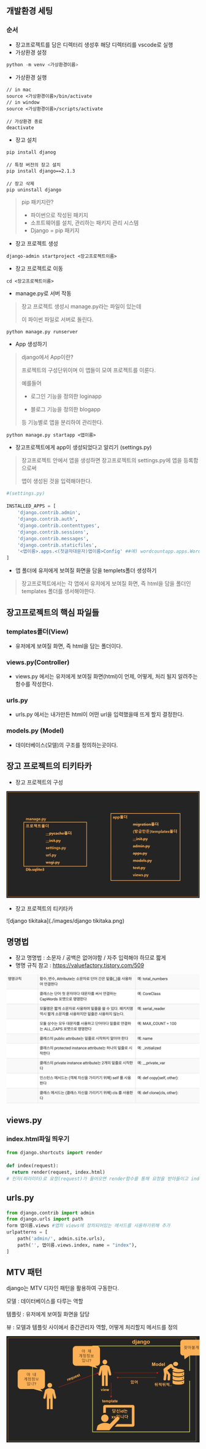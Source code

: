 ## 개발환경 세팅

### 순서

- 장고프로젝트를 담은 디렉터리 생성후 해당 디렉터리를 vscode로 실행
- 가상환경 설정

```python
python -m venv <가상환경이름>
```

- 가상환경 실행

```
// in mac
source <가상환경이름>/bin/activate
// in window
source <가상환경이름>/scripts/activate

// 가상환경 종료
deactivate
```

- 장고 설치

```
pip install djanog

// 특정 버전의 장고 설치
pip install django==2.1.3

// 장고 삭제
pip uninstall django
```

> pip 패키지란?
>
> - 파이썬으로 작성된 패키지
> - 소프트웨어를 설치, 관리하는 패키지 관리 시스템
> - Django = pip 패키지

- 장고 프로젝트 생성

```
django-admin startproject <장고프로젝트이름>
```

- 장고 프로젝트로 이동

```
cd <장고프로젝트이름>
```

- manage.py로 서버 작동

> 장고 프로젝트 생성시 manage.py라는 파일이 있는데
>
> 이 파이썬 파일로 서버로 돌린다.

```
python manage.py runserver
```

- App 생성하기

> django에서 App이란?
>
> 프로젝트의 구성단위이며 이 앱들이 모여 프로젝트를 이룬다.
>
> 예를들어 
>
> - 로그인 기능을 정의한 loginapp
>
> - 블로그 기능을 정의한 blogapp
>
> 등 기능별로 앱을 분리하여 관리한다.

```
python manage.py startapp <앱이름>
```

- 장고프로젝트에게 app이 생성되었다고 알리기 (settings.py)

> 장고프로젝트 안에서 앱을 생성하면 장고프로젝트의 settings.py에 앱을 등록함으로써
>
> 앱이 생성된 것을 입력해야한다.

```python
#(settings.py)

INSTALLED_APPS = [
    'django.contrib.admin',
    'django.contrib.auth',
    'django.contrib.contenttypes',
    'django.contrib.sessions',
    'django.contrib.messages',
    'django.contrib.staticfiles',
  	'<앱이름>.apps.<(첫글자대문자)앱이름>Config' ##예) wordcountapp.apps.WordcountappConfig
]

```



- 앱 폴더에 유저에게 보여질 화면을 담을 templets폴더 생성하기

> 장고프로젝트에서는 각 앱에서 유저에게 보여질 화면, 즉 html을 담을 폴더인 templates 폴더를 생서해야한다.





## 장고프로젝트의 핵심 파일들

### templates폴더(View)

- 유저에게 보여질 화면, 즉 html을 담는 폴더이다.

### views.py(Controller)

- views.py 에서는 유저에게 보여질 화면(html)이 언제, 어떻게, 처리 될지 알려주는 함수를 작성한다.

### urls.py

- urls.py 에서는 내가만든 html이 어떤 url을 입력했을때 뜨게 할지 결정한다.

### models.py (Model)

- 데이터베이스(모델)의 구조를 정의하는곳이다.



## 장고 프로젝트의 티키타카

- 장고 프로젝트의 구성

![django_project_content](./images/django_project_content.png)

- 장고 프로젝트의 티키타카

![django tikitaka](./images/django tikitaka.png)

## 명명법

- 장고 명명법 : 소문자 / 공백은 없어야함 / 자주 입력해야 하므로 짧게
- 명명 규칙 참고 : https://valuefactory.tistory.com/509

![python nomenclature](./images/python_nomenclature.png)

## views.py

### index.html파일 띄우기

```python
from django.shortcuts import render

def index(request):
  return render(request, index.html)
# 인자(파라미터)로 요청(request)가 들어오면 render함수를 통해 요청을 받아들이고 index.html을 실행시킨다.
```

## urls.py

```python
from django.contrib import admin
from django.urls import path
form 앱이름.views #앱의 views에 정의되어있는 메서드를 사용하기위해 추가
urlpatterns = [
    path('admin/', admin.site.urls),
  	path('', 앱이름.views.index, name = "index"),
]

```

## MTV 패턴

django는 MTV 디자인 패턴을 활용하여 구동한다.

모델 : 데이터베이스를 다루는 역할

템플릿 : 유저에게 보여질 화면을 담당

뷰 : 모델과 템플릿 사이에서 중간관리자 역할, 어떻게 처리할지 메서드를 정의

![MTV](./images/MTV.png)